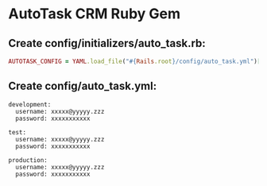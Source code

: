 AutoTask CRM Ruby Gem
=====================

Create config/initializers/auto_task.rb:
----------------------------------------
```ruby
AUTOTASK_CONFIG = YAML.load_file("#{Rails.root}/config/auto_task.yml")[Rails.env]
```

Create config/auto_task.yml:
----------------------------
```
development:
  username: xxxxx@yyyyy.zzz
  password: xxxxxxxxxxx

test:
  username: xxxxx@yyyyy.zzz
  password: xxxxxxxxxxx

production:
  username: xxxxx@yyyyy.zzz
  password: xxxxxxxxxxx
```
